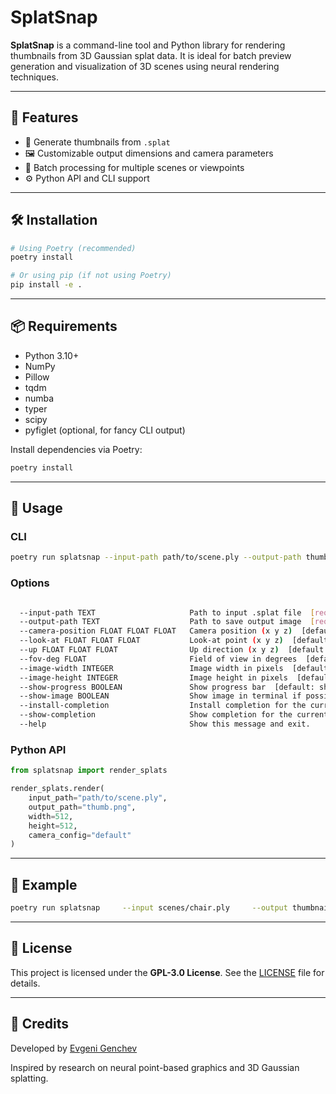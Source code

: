 # SplatSnap

**SplatSnap** is a command-line tool and Python library for rendering thumbnails from 3D Gaussian splat data. It is ideal for batch preview generation and visualization of 3D scenes using neural rendering techniques.

---

## 🚀 Features

- 🎨 Generate thumbnails from `.splat`
- 🖼️ Customizable output dimensions and camera parameters
- 🧵 Batch processing for multiple scenes or viewpoints
- ⚙️ Python API and CLI support

---

## 🛠️ Installation

```bash
# Using Poetry (recommended)
poetry install

# Or using pip (if not using Poetry)
pip install -e .
```

---

## 📦 Requirements

- Python 3.10+
- NumPy
- Pillow
- tqdm
- numba
- typer
- scipy
- pyfiglet (optional, for fancy CLI output)

Install dependencies via Poetry:

```bash
poetry install
```

---

## 📂 Usage

### CLI

```bash
poetry run splatsnap --input-path path/to/scene.ply --output-path thumb.png
```

### Options

```bash

  --input-path TEXT                     Path to input .splat file  [required]
  --output-path TEXT                    Path to save output image  [required]
  --camera-position FLOAT FLOAT FLOAT   Camera position (x y z)  [default: 0.0 0.0 5.0]
  --look-at FLOAT FLOAT FLOAT           Look-at point (x y z)  [default: 0.0 0.0 0.0]
  --up FLOAT FLOAT FLOAT                Up direction (x y z)  [default: 0.0 -1.0 0.0]
  --fov-deg FLOAT                       Field of view in degrees  [default: 70.0]
  --image-width INTEGER                 Image width in pixels  [default: 800]
  --image-height INTEGER                Image height in pixels  [default: 600]
  --show-progress BOOLEAN               Show progress bar  [default: show-progress]
  --show-image BOOLEAN                  Show image in terminal if possible  [default: no-show-image]
  --install-completion                  Install completion for the current shell.
  --show-completion                     Show completion for the current shell, to copy it or customize the installation.
  --help                                Show this message and exit.
```


### Python API

```python
from splatsnap import render_splats

render_splats.render(
    input_path="path/to/scene.ply",
    output_path="thumb.png",
    width=512,
    height=512,
    camera_config="default"
)
```

---

## 📸 Example

```bash
poetry run splatsnap     --input scenes/chair.ply     --output thumbnails/chair.png     --width 1024     --height 768
```

---

## 📄 License

This project is licensed under the **GPL-3.0 License**. See the [LICENSE](./LICENSE) file for details.

---

## 🙌 Credits

Developed by [Evgeni Genchev](https://github.com/EvgeniGenchev)

Inspired by research on neural point-based graphics and 3D Gaussian splatting.
